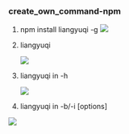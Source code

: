 ### create_own_command-npm

1. npm install liangyuqi -g
![](http://p2dx9kmbw.bkt.clouddn.com/46.png)


2. liangyuqi

    ![](http://p2dx9kmbw.bkt.clouddn.com/47.png)

3. liangyuqi in -h

    ![](http://p2dx9kmbw.bkt.clouddn.com/48.png)

4. liangyuqi in -b/-i [options]


  ![](http://p2dx9kmbw.bkt.clouddn.com/49.png)